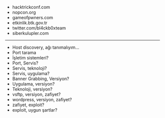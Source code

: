 - hacktrickconf.com
- nopcon.org
- gameofpwners.com
- etkinlik.btk.gov.tr
- twitter.com/bl4ckb0xteam
- siberkulupler.com
---
  * Host discovery, ağı tanımalıyım...
  * Port tarama
  * İşletim sistemleri?
  * Port, Servis?
  * Servis, teknoloji?
  * Servis, uygulama? 
  * Banner Grabbing, Versiyon?
  * Uygulama, versiyon?
  * Teknoloji, versiyon?
  * vsftp, versiyon, zafiyet?
  * wordpress, versiyon, zafiyet?
  * zafiyet, exploit?
  * exploit, uygun şartlar?
